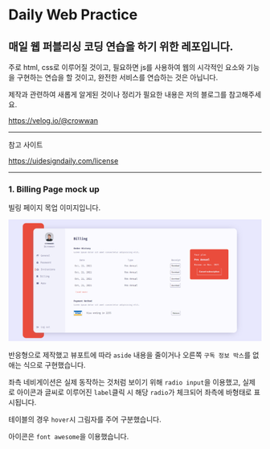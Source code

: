 # Daily Web Practice

## 매일 웹 퍼블리싱 코딩 연습을 하기 위한 레포입니다.

주로 html, css로 이루어질 것이고, 필요하면 js를 사용하여 웹의 시각적인 요소와 기능을 구현하는 연습을 할 것이고, 완전한 서비스를 연습하는 것은 아닙니다.

제작과 관련하여 새롭게 알게된 것이나 정리가 필요한 내용은 저의 블로그를 참고해주세요.

https://velog.io/@crowwan

---

참고 사이트

https://uidesigndaily.com/license

---

### 1. Billing Page mock up

빌링 페이지 목업 이미지입니다.

![billingpage](./Mockup-img/billing-page.png)

반응형으로 제작했고 뷰포트에 따라 `aside` 내용을 줄이거나 오른쪽 `구독 정보 박스`를 없애는 식으로 구현했습니다.

좌측 네비게이션은 실제 동작하는 것처럼 보이기 위해 `radio input`을 이용했고, 실제로 아이콘과 글씨로 이루어진 `label`클릭 시 해당 `radio`가 체크되어 좌측에 바형태로 표시됩니다.

테이블의 경우 `hover`시 그림자를 주어 구분했습니다.

아이콘은 `font awesome`을 이용했습니다.
